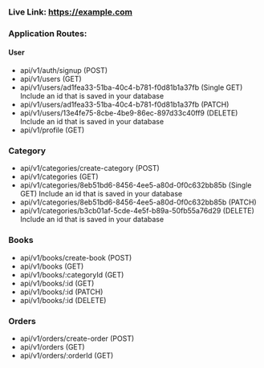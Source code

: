 ### Live Link: https://example.com

### Application Routes:

#### User

- api/v1/auth/signup (POST)
- api/v1/users (GET)
- api/v1/users/ad1fea33-51ba-40c4-b781-f0d81b1a37fb (Single GET) Include an id that is saved in your database
- api/v1/users/ad1fea33-51ba-40c4-b781-f0d81b1a37fb (PATCH)
- api/v1/users/13e4fe75-8cbe-4be9-86ec-897d33c40ff9 (DELETE) Include an id that is saved in your database
- api/v1/profile (GET)

### Category

- api/v1/categories/create-category (POST)
- api/v1/categories (GET)
- api/v1/categories/8eb51bd6-8456-4ee5-a80d-0f0c632bb85b (Single GET) Include an id that is saved in your database
- api/v1/categories/8eb51bd6-8456-4ee5-a80d-0f0c632bb85b (PATCH)
- api/v1/categories/b3cb01af-5cde-4e5f-b89a-50fb55a76d29 (DELETE) Include an id that is saved in your database

### Books

- api/v1/books/create-book (POST)
- api/v1/books (GET)
- api/v1/books/:categoryId (GET)
- api/v1/books/:id (GET)
- api/v1/books/:id (PATCH)
- api/v1/books/:id (DELETE)

### Orders

- api/v1/orders/create-order (POST)
- api/v1/orders (GET)
- api/v1/orders/:orderId (GET)
